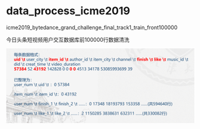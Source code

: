 # data_process_icme2019
icme2019_bytedance_grand_challenge_final_track1_train_front100000

今日头条短视频用户交互数据库前100000行数据清洗

![image](https://github.com/Eigenterm/data_process_icme2019/blob/master/%E6%95%B0%E6%8D%AE%E6%B8%85%E6%B4%97%E6%A0%BC%E5%BC%8F.png)
